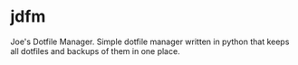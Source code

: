# jdfm
Joe's Dotfile Manager. Simple dotfile manager written in python that keeps all dotfiles and backups of them in one place.
